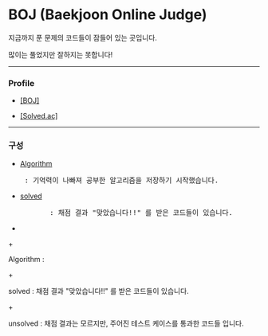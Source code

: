 # BOJ (Baekjoon Online Judge)
지금까지 푼 문제의 코드들이 잠들어 있는 곳입니다.

많이는 풀었지만 잘하지는 못합니다!

***
### Profile

+ [[BOJ]](https://www.acmicpc.net/user/polygon)

+ [[Solved.ac]](https://solved.ac/profile/polygon)

***
### 구성
<ul>

  <li><a href = "https://github.com/rogi-rogi/BOJ/tree/main/Algorithm">Algorithm</a><pre> : 기억력이 나빠져 공부한 알고리즘을 저장하기 시작했습니다.</pre></li>
  <li><a href = "https://github.com/rogi-rogi/BOJ/tree/main/solved">solved</a><pre>       : 채점 결과 "맞았습니다!!" 를 받은 코드들이 있습니다.</pre></li>
  <li><pre></pre></li>
  </pre>
  
</ul>
+ <p>Algorithm : </p>
+ <p>solved    : 채점 결과 "맞았습니다!!" 를 받은 코드들이 있습니다.</p>
+ <p>unsolved  : 채점 결과는 모르지만, 주어진 테스트 케이스를 통과한 코드들 입니다. </p>

